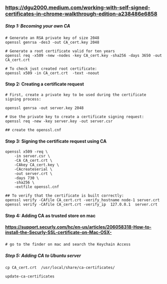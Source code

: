 ### https://dgu2000.medium.com/working-with-self-signed-certificates-in-chrome-walkthrough-edition-a238486e6858

##### Step 1: Becoming your own CA
```
# Generate an RSA private key of size 2048
openssl genrsa -des3 -out CA_cert.key 2048

# Generate a root certificate valid for ten years
openssl req -x509 -new -nodes -key CA_cert.key -sha256 -days 3650 -out CA_cert.crt

# To check just created root certificate:
openssl x509 -in CA_cert.crt  -text -noout
```

#### Step 2: Creating a certificate request

```
# First, create a private key to be used during the certificate signing process:

openssl genrsa -out server.key 2048

# Use the private key to create a certificate signing request:
openssl req -new -key server.key -out server.csr

## create the openssl.cnf 

```

#### Step 3: Signing the certificate request using CA

``` 
openssl x509 -req \
    -in server.csr \
    -CA CA_cert.crt \
    -CAkey CA_cert.key \
    -CAcreateserial \
    -out server.crt \
    -days 730 \
    -sha256 \
    -extfile openssl.cnf

## To verify that the certificate is built correctly:
openssl verify -CAfile CA_cert.crt -verify_hostname node-1 server.crt
openssl verify -CAfile CA_cert.crt -verify_ip  127.0.0.1  server.crt
```

#### Step 4: Adding CA as trusted store on mac

#### https://support.securly.com/hc/en-us/articles/206058318-How-to-install-the-Securly-SSL-certificate-on-Mac-OSX-
###   
```
# go to the finder on mac and search the Keychain Access 

```

##### Step 5: Adding CA to Ubuntu server
```
cp CA_cert.crt  /usr/local/share/ca-certificates/

update-ca-certificates
```
